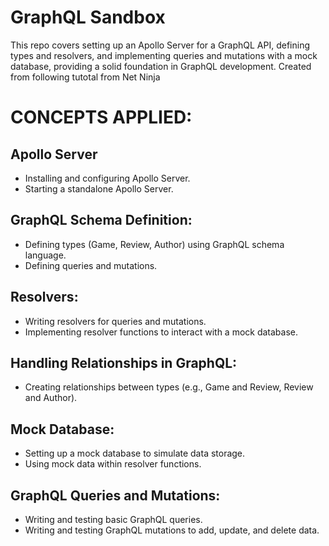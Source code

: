 # GraphQL Sandbox

This repo covers setting up an Apollo Server for a GraphQL API, defining types and resolvers, and implementing queries and mutations with a mock database, providing a solid foundation in GraphQL development. Created from following tutotal from Net Ninja

# CONCEPTS APPLIED:

## Apollo Server

- Installing and configuring Apollo Server.
- Starting a standalone Apollo Server.

## GraphQL Schema Definition:

- Defining types (Game, Review, Author) using GraphQL schema language.
- Defining queries and mutations.

## Resolvers:

- Writing resolvers for queries and mutations.
- Implementing resolver functions to interact with a mock database.

## Handling Relationships in GraphQL:

- Creating relationships between types (e.g., Game and Review, Review and Author).

## Mock Database:

- Setting up a mock database to simulate data storage.
- Using mock data within resolver functions.

## GraphQL Queries and Mutations:

- Writing and testing basic GraphQL queries.
- Writing and testing GraphQL mutations to add, update, and delete data.
